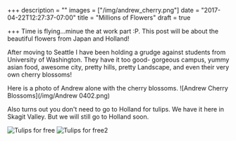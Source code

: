 +++
description = ""
images = ["/img/andrew_cherry.png"]
date = "2017-04-22T12:27:37-07:00"
title = "Millions of Flowers"
draft = true

+++
Time is flying...minue the at work part :P. This post will be about the beautiful flowers from Japan and Holland! 

After moving to Seattle I have been holding a grudge against students from University of Washington. They have it too good- gorgeous campus, yummy asian food, awesome city, pretty hills, pretty Landscape, and even their very own cherry blossoms! 

Here is a photo of Andrew alone with the cherry blossoms. 
![Andrew Cherry Blossoms](/img/Andrew 0402.png)

Also turns out you don't need to go to Holland for tulips. We have it here in Skagit Valley. 
But we will still go to Holland soon. 

![Tulips for free](/img/tulip1.JPG)
![Tulips for free2](/img/tulip2.JPG)



